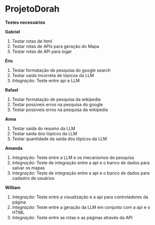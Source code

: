 # ProjetoDorah

**Testes necessários**

**Gabriel**
1. Testar rotas de html
2. Testar rotas de APIs para geração do Mapa
3. Testar rotas de API para logar

**Éric**
1. Testar formatação de pesquisa do google search
2. Testar saida incorreta de tópicos da LLM
3. *Integração:* Teste entre api e LLM

**Rafael**
1. Testar formatação de pesquisa da wikipedia
2. Testar possiveis erros na pesquisa do google
3. Testar possiveis erros na pesquisa da wikipedia

**Anna**
1. Testar saida do resumo da LLM
2. Testar saida dos tópicos da LLM
3. Testar quantidade da saida dos tópicos da LLM

**Amanda**
1. *Integração:*  Teste entre a LLM e os mecanismos de pesquisa
2. *Integração:*  Teste de integração entre a api e o banco de dados para salvar os mapas
3. *Integração:*  Teste de integração entre a api e o banco de dados para cadastro de usuários

**William**
1. *Integração:*  Teste entre a visualização e a api para controladores da página
2. *Integração:*  Teste entre a geração da LLM em conjunto com a api e o HTML
3. *Integração:*  Teste entre as rotas e as páginas através da API
